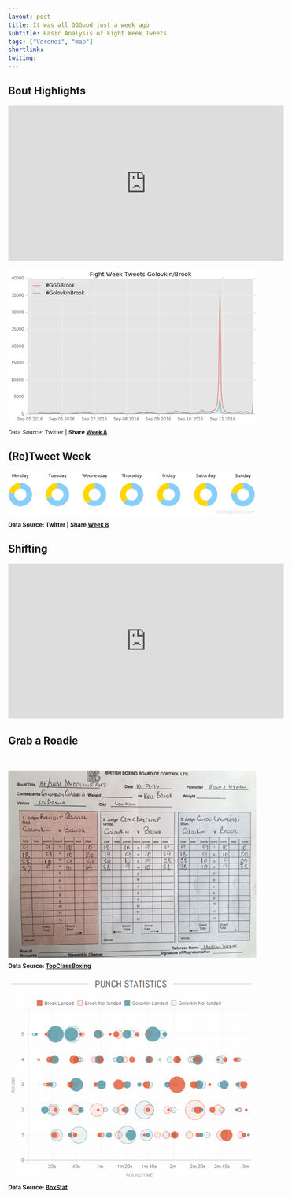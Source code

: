 ```yaml
---
layout: post
title: It was all GGGood just a week ago
subtitle: Basic Analysis of Fight Week Tweets
tags: ["Voronoi", "map"]
shortlink: 
twitimg: 
---
```


## Bout Highlights 

<p align="middle">
<iframe width="560" height="315" src="https://www.youtube.com/embed/tzCO3Q5rZF4" frameborder="0" allowfullscreen></iframe>
</p>

<img src="/gallery/2016/boxing/ggg-brook/ftwk_ts.png" alt="ftwk_hashes" /><br>
<sub>Data Source: Twitter | <b>Share <a href="https://twitter.com/intent/tweet?text=pic.twitter.com/nTFzCRSFT8 dataviz of ten thousand season simulations&url=http://bit.ly/2fEpw08&via=endlesspint8&hashtags=nflpicks,heatmap" target="_blank" title="Share on Twitter">Week 8</a></sub>

## (Re)Tweet Week

<img src="/gallery/2016/boxing/ggg-brook/re_tweet_donuts.PNG" alt="re_tweet_donuts" /><br>
<sub>Data Source: Twitter | <b>Share <a href="https://twitter.com/intent/tweet?text=pic.twitter.com/nTFzCRSFT8 dataviz of ten thousand season simulations&url=http://bit.ly/2fEpw08&via=endlesspint8&hashtags=nflpicks,heatmap" target="_blank" title="Share on Twitter">Week 8</a></sub>

## Shifting

<p align="middle">
<iframe width="560" height="315" src="https://www.youtube.com/embed/vijD09_O8ek" frameborder="0" allowfullscreen></iframe>
</p>

## Grab a Roadie
<br>

<img src="/gallery/2016/boxing/ggg-brook/brook_v_ggg_scorecard.jpg" alt="brook_v_ggg_scorecard" /><br>
<sub>Data Source: [TopClassBoxing](http://www.topclassboxing.co.uk/My_Take/all_eyes_on_ggg.html?utm_campaign=shareaholic&utm_medium=twitter&utm_source=socialnetwork)</sub>
 
<img src="/gallery/2016/boxing/ggg-brook/boxstat_punchstat.png" alt="boxstat_punchstat" /><br>
<sub>Data Source: [BoxStat](https://boxstat.co/bout/2899112/kellbrook-vs-gennadygolovkin)</sub>
